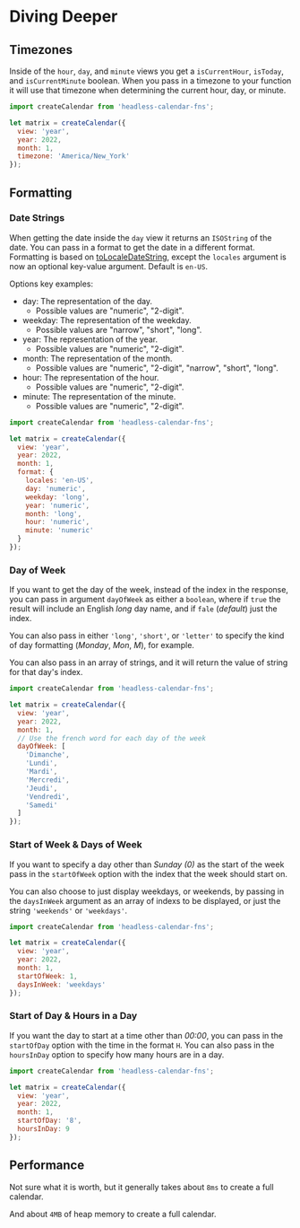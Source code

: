 # Diving Deeper

## Timezones

Inside of the `hour`, `day`, and `minute` views you get a `isCurrentHour`, `isToday`, and `isCurrentMinute` boolean. When you pass in a timezone to your function it will use that timezone when determining the current hour, day, or minute.

```js
import createCalendar from 'headless-calendar-fns';

let matrix = createCalendar({
  view: 'year',
  year: 2022,
  month: 1,
  timezone: 'America/New_York'
});
```

## Formatting

### Date Strings

When getting the date inside the `day` view it returns an `ISOString` of the date. You can pass in a format to get the date in a different format. Formatting is based on [toLocaleDateString](https://developer.mozilla.org/en-US/docs/Web/JavaScript/Reference/Global_Objects/Number/toLocaleString), except the `locales` argument is now an optional key-value argument. Default is `en-US`.

Options key examples:

* day: The representation of the day. 
  * Possible values are "numeric", "2-digit".
* weekday: The representation of the weekday. 
  * Possible values are "narrow", "short", "long".
* year: The representation of the year. 
  * Possible values are "numeric", "2-digit".
* month: The representation of the month. 
  * Possible values are "numeric", "2-digit", "narrow", "short", "long".
* hour:  The representation of the hour. 
  * Possible values are "numeric", "2-digit".
* minute: The representation of the minute. 
  * Possible values are "numeric", "2-digit".

```js
import createCalendar from 'headless-calendar-fns';

let matrix = createCalendar({
  view: 'year',
  year: 2022,
  month: 1,
  format: {
    locales: 'en-US',
    day: 'numeric',
    weekday: 'long',
    year: 'numeric',
    month: 'long',
    hour: 'numeric',
    minute: 'numeric'
  }
});
```

### Day of Week

If you want to get the day of the week, instead of the index in the response, you can pass in argument `dayOfWeek` as either a `boolean`, where if `true` the result will include an English _long_ day name, and if `fale` (_default_) just the index.

You can also pass in either `'long'`, `'short'`, or `'letter'` to specify the kind of day formatting (_Monday_, _Mon_, _M_), for example.

You can also pass in an array of strings, and it will return the value of string for that day's index.

```js
import createCalendar from 'headless-calendar-fns';

let matrix = createCalendar({
  view: 'year',
  year: 2022,
  month: 1,
  // Use the french word for each day of the week
  dayOfWeek: [
    'Dimanche',
    'Lundi',
    'Mardi',
    'Mercredi',
    'Jeudi',
    'Vendredi',
    'Samedi'
  ]
});
```

### Start of Week & Days of Week

If you want to specify a day other than _Sunday (0)_ as the start of the week pass in the `startOfWeek` option with the index that the week should start on.

You can also choose to just display weekdays, or weekends, by passing in the `daysInWeek` argument as an array of indexs to be displayed, or just the string `'weekends'` or `'weekdays'`.

```js
import createCalendar from 'headless-calendar-fns';

let matrix = createCalendar({
  view: 'year',
  year: 2022,
  month: 1,
  startOfWeek: 1,
  daysInWeek: 'weekdays'
});
```

### Start of Day & Hours in a Day

If you want the day to start at a time other than _00:00_, you can pass in the `startOfDay` option with the time in the format `H`. You can also pass in the `hoursInDay` option to specify how many hours are in a day.

```js
import createCalendar from 'headless-calendar-fns';

let matrix = createCalendar({
  view: 'year',
  year: 2022,
  month: 1,
  startOfDay: '8',
  hoursInDay: 9
});
```

## Performance

Not sure what it is worth, but it generally takes about `8ms` to create a full calendar.

And about `4MB` of heap memory to create a full calendar.